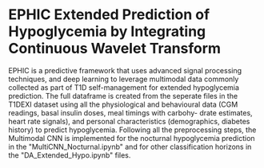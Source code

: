 # EPHIC Extended Prediction of Hypoglycemia by Integrating Continuous Wavelet Transform
EPHIC is a predictive framework that uses advanced signal processing techniques, and deep learning to leverage
multimodal data commonly collected as part of T1D self-management for extended hypoglycemia prediction.
The full dataframe is created from the seperate files in the T1DEXI dataset using all the physiological and behavioural data (CGM readings, basal insulin doses, meal timings with carbohy-
drate estimates, heart rate signals), and personal characteristics (demographics, diabetes history) to predict hypoglycemia.
Following all the preprocessing steps, the Multimodal CNN is implemented for the nocturnal hypoglycemia prediction in the "MultiCNN_Nocturnal.ipynb" and for other classification horizons in the "DA_Extended_Hypo.ipynb" files.
